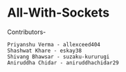 # All-With-Sockets

Contributors-

    Priyanshu Verma - allexceed404
    Shashwat Khare - eskay38
    Shivang Bhawsar - suzaku-kururugi
    Aniruddha Chidar - aniruddhachidar29
